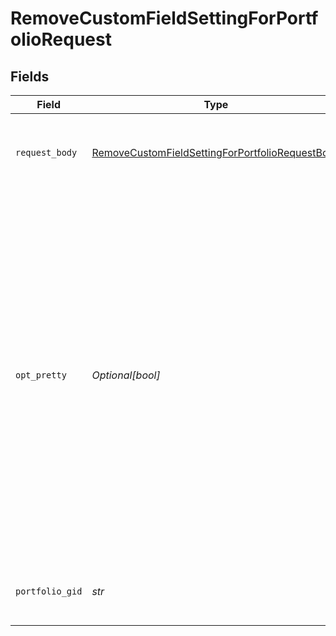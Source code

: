 # RemoveCustomFieldSettingForPortfolioRequest


## Fields

| Field                                                                                                                                                                                                                                                                               | Type                                                                                                                                                                                                                                                                                | Required                                                                                                                                                                                                                                                                            | Description                                                                                                                                                                                                                                                                         |
| ----------------------------------------------------------------------------------------------------------------------------------------------------------------------------------------------------------------------------------------------------------------------------------- | ----------------------------------------------------------------------------------------------------------------------------------------------------------------------------------------------------------------------------------------------------------------------------------- | ----------------------------------------------------------------------------------------------------------------------------------------------------------------------------------------------------------------------------------------------------------------------------------- | ----------------------------------------------------------------------------------------------------------------------------------------------------------------------------------------------------------------------------------------------------------------------------------- |
| `request_body`                                                                                                                                                                                                                                                                      | [RemoveCustomFieldSettingForPortfolioRequestBody](../../models/operations/removecustomfieldsettingforportfoliorequestbody.md)                                                                                                                                                       | :heavy_check_mark:                                                                                                                                                                                                                                                                  | Information about the custom field setting being removed.                                                                                                                                                                                                                           |
| `opt_pretty`                                                                                                                                                                                                                                                                        | *Optional[bool]*                                                                                                                                                                                                                                                                    | :heavy_minus_sign:                                                                                                                                                                                                                                                                  | Provides “pretty” output.<br/>Provides the response in a “pretty” format. In the case of JSON this means doing proper line breaking and indentation to make it readable. This will take extra time and increase the response size so it is advisable only to use this during debugging. |
| `portfolio_gid`                                                                                                                                                                                                                                                                     | *str*                                                                                                                                                                                                                                                                               | :heavy_check_mark:                                                                                                                                                                                                                                                                  | Globally unique identifier for the portfolio.                                                                                                                                                                                                                                       |